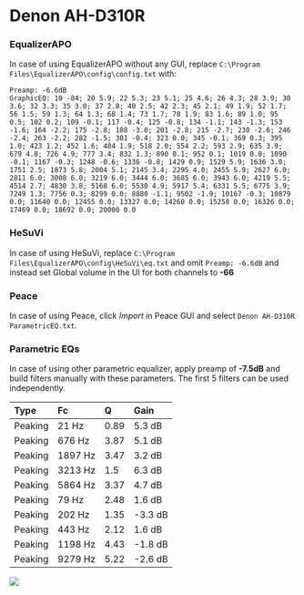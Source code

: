# Denon AH-D310R

### EqualizerAPO
In case of using EqualizerAPO without any GUI, replace `C:\Program Files\EqualizerAPO\config\config.txt`
with:
```
Preamp: -6.6dB
GraphicEQ: 10 -84; 20 5.9; 22 5.3; 23 5.1; 25 4.6; 26 4.3; 28 3.9; 30 3.6; 32 3.3; 35 3.0; 37 2.8; 40 2.5; 42 2.3; 45 2.1; 49 1.9; 52 1.7; 56 1.5; 59 1.3; 64 1.3; 68 1.4; 73 1.7; 78 1.9; 83 1.6; 89 1.0; 95 0.5; 102 0.2; 109 -0.1; 117 -0.4; 125 -0.8; 134 -1.1; 143 -1.3; 153 -1.6; 164 -2.2; 175 -2.8; 188 -3.0; 201 -2.8; 215 -2.7; 230 -2.6; 246 -2.4; 263 -2.2; 282 -1.5; 301 -0.4; 323 0.0; 345 -0.1; 369 0.3; 395 1.0; 423 1.2; 452 1.6; 484 1.9; 518 2.0; 554 2.2; 593 2.9; 635 3.9; 679 4.8; 726 4.9; 777 3.4; 832 1.3; 890 0.1; 952 0.1; 1019 0.0; 1090 -0.1; 1167 -0.3; 1248 -0.6; 1336 -0.8; 1429 0.9; 1529 5.9; 1636 3.0; 1751 2.5; 1873 5.8; 2004 5.1; 2145 3.4; 2295 4.0; 2455 5.9; 2627 6.0; 2811 6.0; 3008 6.0; 3219 6.0; 3444 6.0; 3685 6.0; 3943 6.0; 4219 5.5; 4514 2.7; 4830 3.8; 5168 6.0; 5530 4.9; 5917 5.4; 6331 5.5; 6775 3.9; 7249 1.3; 7756 0.3; 8299 0.0; 8880 -1.1; 9502 -1.9; 10167 -0.3; 10879 0.0; 11640 0.0; 12455 0.0; 13327 0.0; 14260 0.0; 15258 0.0; 16326 0.0; 17469 0.0; 18692 0.0; 20000 0.0
```

### HeSuVi
In case of using HeSuVi, replace `C:\Program Files\EqualizerAPO\config\HeSuVi\eq.txt` and omit `Preamp:
-6.6dB` and instead set Global volume in the UI for both channels to **-66**

### Peace
In case of using Peace, click *Import* in Peace GUI and select `Denon AH-D310R ParametricEQ.txt`.

### Parametric EQs
In case of using other parametric equalizer, apply preamp of **-7.5dB** and build filters manually with
these parameters. The first 5 filters can be used independently.

| Type    | Fc      |    Q | Gain    |
|:--------|:--------|:-----|:--------|
| Peaking | 21 Hz   | 0.89 | 5.3 dB  |
| Peaking | 676 Hz  | 3.87 | 5.1 dB  |
| Peaking | 1897 Hz | 3.47 | 3.2 dB  |
| Peaking | 3213 Hz | 1.5  | 6.3 dB  |
| Peaking | 5864 Hz | 3.37 | 4.7 dB  |
| Peaking | 79 Hz   | 2.48 | 1.6 dB  |
| Peaking | 202 Hz  | 1.35 | -3.3 dB |
| Peaking | 443 Hz  | 2.12 | 1.6 dB  |
| Peaking | 1198 Hz | 4.43 | -1.8 dB |
| Peaking | 9279 Hz | 5.22 | -2.6 dB |

![](https://raw.githubusercontent.com/jaakkopasanen/AutoEq/master/results/headphonecom/sbaf-serious/Denon%20AH-D310R/Denon%20AH-D310R.png)